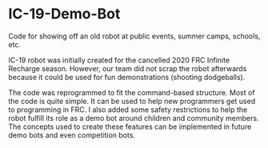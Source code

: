 # IC-19-Demo-Bot
Code for showing off an old robot at public events, summer camps, schools, etc. 

IC-19 robot was initially created for the cancelled 2020 FRC Infinite Recharge season. However, our team did not scrap the robot afterwards because it could be used for fun demonstrations (shooting dodgeballs). 

The code was reprogrammed to fit the command-based structure. Most of the code is quite simple. It can be used to help new programmers get used to programming in FRC. I also added some safety restrictions to help the robot fulfill its role as a demo bot around children and community members. The concepts used to create these features can be implemented in future demo bots and even competition bots. 